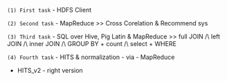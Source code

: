 `(1) First task` - HDFS Client

`(2) Second task` - MapReduce >> Cross Corelation & Recommend sys

`(3) Third task` - SQL over Hive, Pig Latin & MapReduce >> full JOIN /\ left JOIN /\ inner JOIN /\ GROUP BY + count /\ select + WHERE

`(4) Fourth task` - HITS & normalization  -  via  -  MapReduce
      
* HITS_v2 - right version
